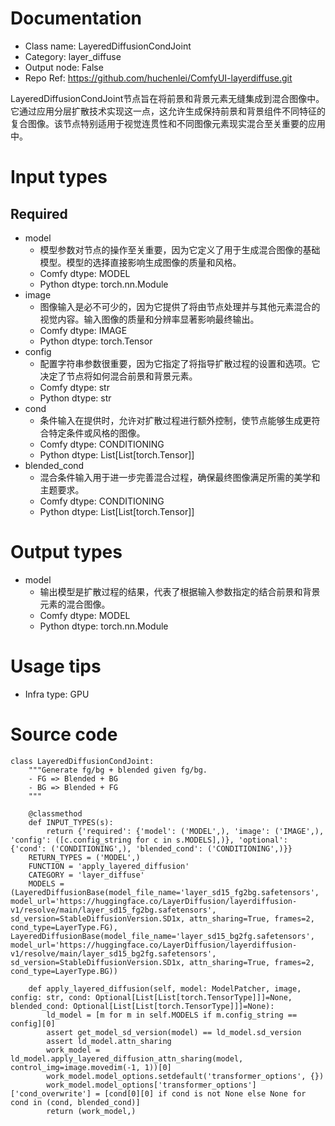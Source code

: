 # Documentation
- Class name: LayeredDiffusionCondJoint
- Category: layer_diffuse
- Output node: False
- Repo Ref: https://github.com/huchenlei/ComfyUI-layerdiffuse.git

LayeredDiffusionCondJoint节点旨在将前景和背景元素无缝集成到混合图像中。它通过应用分层扩散技术实现这一点，这允许生成保持前景和背景组件不同特征的复合图像。该节点特别适用于视觉连贯性和不同图像元素现实混合至关重要的应用中。

# Input types
## Required
- model
    - 模型参数对节点的操作至关重要，因为它定义了用于生成混合图像的基础模型。模型的选择直接影响生成图像的质量和风格。
    - Comfy dtype: MODEL
    - Python dtype: torch.nn.Module
- image
    - 图像输入是必不可少的，因为它提供了将由节点处理并与其他元素混合的视觉内容。输入图像的质量和分辨率显著影响最终输出。
    - Comfy dtype: IMAGE
    - Python dtype: torch.Tensor
- config
    - 配置字符串参数很重要，因为它指定了将指导扩散过程的设置和选项。它决定了节点将如何混合前景和背景元素。
    - Comfy dtype: str
    - Python dtype: str
- cond
    - 条件输入在提供时，允许对扩散过程进行额外控制，使节点能够生成更符合特定条件或风格的图像。
    - Comfy dtype: CONDITIONING
    - Python dtype: List[List[torch.Tensor]]
- blended_cond
    - 混合条件输入用于进一步完善混合过程，确保最终图像满足所需的美学和主题要求。
    - Comfy dtype: CONDITIONING
    - Python dtype: List[List[torch.Tensor]]

# Output types
- model
    - 输出模型是扩散过程的结果，代表了根据输入参数指定的结合前景和背景元素的混合图像。
    - Comfy dtype: MODEL
    - Python dtype: torch.nn.Module

# Usage tips
- Infra type: GPU

# Source code
```
class LayeredDiffusionCondJoint:
    """Generate fg/bg + blended given fg/bg.
    - FG => Blended + BG
    - BG => Blended + FG
    """

    @classmethod
    def INPUT_TYPES(s):
        return {'required': {'model': ('MODEL',), 'image': ('IMAGE',), 'config': ([c.config_string for c in s.MODELS],)}, 'optional': {'cond': ('CONDITIONING',), 'blended_cond': ('CONDITIONING',)}}
    RETURN_TYPES = ('MODEL',)
    FUNCTION = 'apply_layered_diffusion'
    CATEGORY = 'layer_diffuse'
    MODELS = (LayeredDiffusionBase(model_file_name='layer_sd15_fg2bg.safetensors', model_url='https://huggingface.co/LayerDiffusion/layerdiffusion-v1/resolve/main/layer_sd15_fg2bg.safetensors', sd_version=StableDiffusionVersion.SD1x, attn_sharing=True, frames=2, cond_type=LayerType.FG), LayeredDiffusionBase(model_file_name='layer_sd15_bg2fg.safetensors', model_url='https://huggingface.co/LayerDiffusion/layerdiffusion-v1/resolve/main/layer_sd15_bg2fg.safetensors', sd_version=StableDiffusionVersion.SD1x, attn_sharing=True, frames=2, cond_type=LayerType.BG))

    def apply_layered_diffusion(self, model: ModelPatcher, image, config: str, cond: Optional[List[List[torch.TensorType]]]=None, blended_cond: Optional[List[List[torch.TensorType]]]=None):
        ld_model = [m for m in self.MODELS if m.config_string == config][0]
        assert get_model_sd_version(model) == ld_model.sd_version
        assert ld_model.attn_sharing
        work_model = ld_model.apply_layered_diffusion_attn_sharing(model, control_img=image.movedim(-1, 1))[0]
        work_model.model_options.setdefault('transformer_options', {})
        work_model.model_options['transformer_options']['cond_overwrite'] = [cond[0][0] if cond is not None else None for cond in (cond, blended_cond)]
        return (work_model,)
```